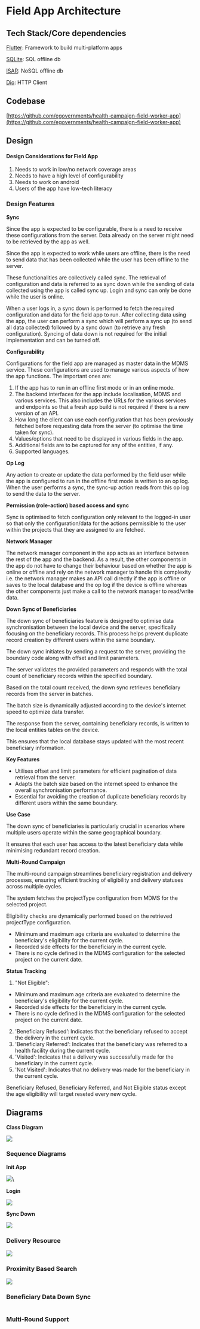 # Field App Architecture

## Tech Stack/Core dependencies

[Flutter](https://flutter.dev/): Framework to build multi-platform apps

[SQLite](https://www.sqlite.org/): SQL offline db

[ISAR](https://pub.dev/packages/isar): NoSQL offline db

[Dio](https://pub.dev/packages/dio): HTTP Client

## Codebase

[https://github.com/egovernments/health-campaign-field-worker-app](https://github.com/egovernments/health-campaign-field-worker-app)

## Design

#### Design Considerations for Field App

1. Needs to work in low/no network coverage areas
2. Needs to have a high level of configurability
3. Needs to work on android
4. Users of the app have low-tech literacy

### Design Features

**Sync**

Since the app is expected to be configurable, there is a need to receive these configurations from the server. Data already on the server might need to be retrieved by the app as well.

Since the app is expected to work while users are offline, there is the need to send data that has been collected while the user has been offline to the server.

These functionalities are collectively called sync. The retrieval of configuration and data is referred to as sync down while the sending of data collected using the app is called sync up. Login and sync can only be done while the user is online.

When a user logs in, a sync down is performed to fetch the required configuration and data for the field app to run. After collecting data using the app, the user can perform a sync which will perform a sync up (to send all data collected) followed by a sync down (to retrieve any fresh configuration). Syncing of data down is not required for the initial implementation and can be turned off.

**Configurability**

Configurations for the field app are managed as master data in the MDMS service. These configurations are used to manage various aspects of how the app functions. The important ones are:

1. If the app has to run in an offline first mode or in an online mode.
2. The backend interfaces for the app include localisation, MDMS and various services. This also includes the URLs for the various services and endpoints so that a fresh app build is not required if there is a new version of an API.
3. How long the client can use each configuration that has been previously fetched before requesting data from the server (to optimise the time taken for sync).
4. Values/options that need to be displayed in various fields in the app.
5. Additional fields are to be captured for any of the entities, if any.
6. Supported languages.

**Op Log**

Any action to create or update the data performed by the field user while the app is configured to run in the offline first mode is written to an op log. When the user performs a sync, the sync-up action reads from this op log to send the data to the server.

**Permission (role-action) based access and sync**

Sync is optimised to fetch configuration only relevant to the logged-in user so that only the configuration/data for the actions permissible to the user within the projects that they are assigned to are fetched.

**Network Manager**

The network manager component in the app acts as an interface between the rest of the app and the backend. As a result, the other components in the app do not have to change their behaviour based on whether the app is online or offline and rely on the network manager to handle this complexity i.e. the network manager makes an API call directly if the app is offline or saves to the local database and the op log if the device is offline whereas the other components just make a call to the network manager to read/write data.

**Down Sync of Beneficiaries**

The down sync of beneficiaries feature is designed to optimise data synchronisation between the local device and the server, specifically focusing on the beneficiary records. This process helps prevent duplicate record creation by different users within the same boundary.

The down sync initiates by sending a request to the server, providing the boundary code along with offset and limit parameters.

The server validates the provided parameters and responds with the total count of beneficiary records within the specified boundary.

Based on the total count received, the down sync retrieves beneficiary records from the server in batches.

The batch size is dynamically adjusted according to the device's internet speed to optimize data transfer.

The response from the server, containing beneficiary records, is written to the local entities tables on the device.

This ensures that the local database stays updated with the most recent beneficiary information.

**Key Features**

* Utilises offset and limit parameters for efficient pagination of data retrieval from the server.
* Adapts the batch size based on the internet speed to enhance the overall synchronisation performance.
* Essential for avoiding the creation of duplicate beneficiary records by different users within the same boundary.

**Use Case**

The down sync of beneficiaries is particularly crucial in scenarios where multiple users operate within the same geographical boundary.

It ensures that each user has access to the latest beneficiary data while minimising redundant record creation.

**Multi-Round Campaign**

The multi-round campaign streamlines beneficiary registration and delivery processes, ensuring efficient tracking of eligibility and delivery statuses across multiple cycles.

The system fetches the projectType configuration from MDMS for the selected project.

Eligibility checks are dynamically performed based on the retrieved projectType configuration.

* Minimum and maximum age criteria are evaluated to determine the beneficiary's eligibility for the current cycle.
* Recorded side effects for the beneficiary in the current cycle.
* There is no cycle defined in the MDMS configuration for the selected project on the current date.

**Status Tracking**

1. "Not Eligible":&#x20;

* Minimum and maximum age criteria are evaluated to determine the beneficiary's eligibility for the current cycle.
* Recorded side effects for the beneficiary in the current cycle.
* There is no cycle defined in the MDMS configuration for the selected project on the current date.

2. 'Beneficiary Refused’: Indicates that the beneficiary refused to accept the delivery in the current cycle.
3. 'Beneficiary Referred': Indicates that the beneficiary was referred to a health facility during the current cycle.
4. 'Visited': Indicates that a delivery was successfully made for the beneficiary in the current cycle.
5. 'Not Visited': Indicates that no delivery was made for the beneficiary in the current cycle.

Beneficiary Refused, Beneficiary Referred, and Not Eligible status except the age eligibility will target reseted every new cycle.

## Diagrams

**Class Diagram**

![](https://lh6.googleusercontent.com/6u\_Ks1nhqzaTHk2a6O4ih16JCXevaFt0QK-jsDqnKofRhOf98nO4647finh9tpBm2pcSlgcbb5YR2nze-qAhmM\_rzeL1rsq\_NlDXdQiFs9Ex0quqYIdcY\_fSlUBTD6DsnZ2Ak\_Wccn2H0cxyBMwz-2ZG\_10ZxQKRrikX60aeVoow7l7niQOaCacFQ2sG0g)

### **Sequence Diagrams**

**Init App**

![](https://lh4.googleusercontent.com/SofQeWPwHkSXtAm0dEIhT-KYnMzXbZadeFn7IewejBrvjigMEN6vyxXRNA5jS7xv8EOIxGgKDItFDmHA3BYndPtFpT8j2H5VbmfshVSfe1VZBcBCXTfUtWUe7EJUwx3KPoyuStfMNUflt-m-HeOJ6h1Hje81YT2Mi7RChprs\_txKD6v4ooTQXB\_ylCtMhA)\


**Login**

![](https://lh5.googleusercontent.com/WE0SXWklUGeV9Wk3Zlkw-Kk9kVlNpCsx\_DK-39eGf\_\_N1T0IXja\_QylXhQ30muX04dHDsrRxoC85Gi0V6RikgL84vIdbBv31bnagGSDSyMyT-mYH-xCp3D\_72PEBfO-FemwEA-ZqW-ILYtdCBlyiIyk-50f\_mb-Kq-m9GJ1x1EMV6Th1HSsuwfCscXSltg)

**Sync Down**

![](https://lh6.googleusercontent.com/jJVEwSinPsrP8c30WrxkwmXFBTt5IolePEh1IxtOSwaO53VrehOdCmkCFU-q-DO0\_mBe9F0pemp0L5C8\_dmv-jfevQMxYlXeG5MPySWewi6JuLeXeAxE\_beOUDxkVemJMoiOOzjDXv55gD\_EinFQm59N1yZJlhAPtuIweGD4gp9tE6YB81\_dNYmc2uStKg)

### Delivery Resource

![](../../../.gitbook/assets/service-delivery.png)

### Proximity Based Search

![](../../../.gitbook/assets/proximity-based-search.png)

### Beneficiary Data Down Sync

<figure><img src="../../../.gitbook/assets/image (1).png" alt=""><figcaption></figcaption></figure>

### Multi-Round Support

<figure><img src="../../../.gitbook/assets/image (1) (1).png" alt=""><figcaption></figcaption></figure>
